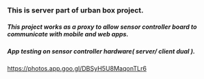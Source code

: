 ### This is server part of urban box project.
##### This project works as a proxy to allow sensor controller board to communicate with mobile and web apps. 

##### App testing on sensor controller hardware( server/ client dual ). 
https://photos.app.goo.gl/DBSyH5U8MaqonTLr6
